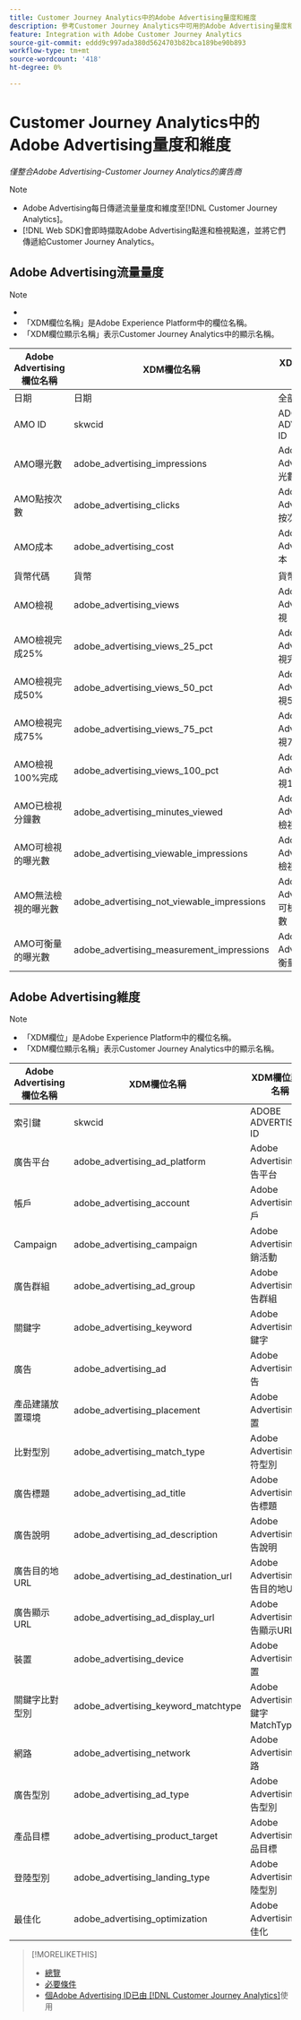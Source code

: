 ```yaml
---
title: Customer Journey Analytics中的Adobe Advertising量度和維度
description: 參考Customer Journey Analytics中可用的Adobe Advertising量度和維度。
feature: Integration with Adobe Customer Journey Analytics
source-git-commit: eddd9c997ada380d5624703b82bca189be90b893
workflow-type: tm+mt
source-wordcount: '418'
ht-degree: 0%

---
```


# Customer Journey Analytics中的Adobe Advertising量度和維度

*僅整合Adobe Advertising-Customer Journey Analytics的廣告商*

>[!NOTE]
>
>* Adobe Advertising每日傳遞流量量度和維度至[!DNL Customer Journey Analytics]。
>* [!DNL Web SDK]會即時擷取Adobe Advertising點進和檢視點進，並將它們傳遞給Customer Journey Analytics。

## Adobe Advertising流量量度

<!-- Verify column names -->

>[!NOTE]
>
>* 
>* 「XDM欄位名稱」是Adobe Experience Platform中的欄位名稱。
>* 「XDM欄位顯示名稱」表示Customer Journey Analytics中的顯示名稱。

| Adobe Advertising欄位名稱 | XDM欄位名稱 | XDM欄位顯示名稱 | Source |
|------------------------------|----------------|------------------------|--------|
| 日期 | 日期 | 全部 | |
| AMO ID | skwcid | ADOBE ADVERTISING ID | 全部 |
| AMO曝光數 | adobe_advertising_impressions | Adobe Advertising曝光數 | 全部 |
| AMO點按次數 | adobe_advertising_clicks | Adobe Advertising點按次數 | 全部 |
| AMO成本 | adobe_advertising_cost | Adobe Advertising成本 | 全部 |
| 貨幣代碼 | 貨幣 | 貨幣 | 全部 |
| AMO檢視 | adobe_advertising_views | Adobe Advertising檢視 | Ad Cloud DSP |
| AMO檢視完成25% | adobe_advertising_views_25_pct | Adobe Advertising檢視完成25% | Ad Cloud DSP |
| AMO檢視完成50% | adobe_advertising_views_50_pct | Adobe Advertising檢視50%完成 | Ad Cloud DSP |
| AMO檢視完成75% | adobe_advertising_views_75_pct | Adobe Advertising檢視75%完成 | Ad Cloud DSP |
| AMO檢視100%完成 | adobe_advertising_views_100_pct | Adobe Advertising檢視100%完成 | Ad Cloud DSP |
| AMO已檢視分鐘數 | adobe_advertising_minutes_viewed | Adobe Advertising已檢視分鐘數 | Ad Cloud DSP |
| AMO可檢視的曝光數 | adobe_advertising_viewable_impressions | Adobe Advertising可檢視的曝光數 | Ad Cloud DSP |
| AMO無法檢視的曝光數 | adobe_advertising_not_viewable_impressions | Adobe Advertising不可檢視的曝光數 | Ad Cloud DSP |
| AMO可衡量的曝光數 | adobe_advertising_measurement_impressions | Adobe Advertising可衡量的曝光數 | Ad Cloud DSP |

<!--
| Adobe Advertising Landing Page Views | adobe_advertising_landing_page_views | Adobe Advertising Landing Page Views | Meta Only |
| Adobe Advertising App Events | adobe_advertising_app_events | Adobe Advertising App Events | Meta Only |
| Adobe Advertising Engagements | adobe_advertising_engagements | Adobe Advertising Engagements | Meta Only |
| Adobe Advertising Ad Platform Conversions | adobe_advertising_ad_platform_conversions | Adobe Advertising Ad Platform Conversions | Meta Only |
| Adobe Advertising App Installs | adobe_advertising_app_installs | Adobe Advertising App Installs | Meta Only |
| Adobe Advertising Ad Platform Conversion Value | adobe_advertising_ad_platform_conversion_value | Adobe Advertising Ad Platform Conversion Value | Meta Only |
| Adobe Advertising Ad Platform Leads | adobe_advertising_ad_platform_leads | Adobe Advertising Ad Platform Leads | Meta Only |
| Adobe Advertising Page Like | adobe_advertising_page_like | Adobe Advertising Page Like | Meta Only |
| Adobe Advertising Phone Calls | adobe_advertising_phone_calls | Adobe Advertising Phone Calls | Meta Only |
| Adobe Advertising Messages | adobe_advertising_messages | Adobe Advertising Messages | Meta Only |
-->

## Adobe Advertising維度

>[!NOTE]
>
>* 「XDM欄位」是Adobe Experience Platform中的欄位名稱。
>* 「XDM欄位顯示名稱」表示Customer Journey Analytics中的顯示名稱。

| Adobe Advertising欄位名稱 | XDM欄位名稱 | XDM欄位顯示名稱 | Source |
|------------------------------|----------------|------------------------|--------|
| 索引鍵 | skwcid | ADOBE ADVERTISING ID |
| 廣告平台 | adobe_advertising_ad_platform | Adobe Advertising廣告平台 |
| 帳戶 | adobe_advertising_account | Adobe Advertising帳戶 |
| Campaign | adobe_advertising_campaign | Adobe Advertising行銷活動 |
| 廣告群組 | adobe_advertising_ad_group | Adobe Advertising廣告群組 |
| 關鍵字 | adobe_advertising_keyword | Adobe Advertising關鍵字 |
| 廣告 | adobe_advertising_ad | Adobe Advertising廣告 |
| 產品建議放置環境 | adobe_advertising_placement | Adobe Advertising位置 |
| 比對型別 | adobe_advertising_match_type | Adobe Advertising相符型別 |
| 廣告標題 | adobe_advertising_ad_title | Adobe Advertising廣告標題 |
| 廣告說明 | adobe_advertising_ad_description | Adobe Advertising廣告說明 |
| 廣告目的地URL | adobe_advertising_ad_destination_url | Adobe Advertising廣告目的地URL |
| 廣告顯示URL | adobe_advertising_ad_display_url | Adobe Advertising廣告顯示URL |
| 裝置 | adobe_advertising_device | Adobe Advertising裝置 |
| 關鍵字比對型別 | adobe_advertising_keyword_matchtype | Adobe Advertising關鍵字MatchType |
| 網路 | adobe_advertising_network | Adobe Advertising網路 |
| 廣告型別 | adobe_advertising_ad_type | Adobe Advertising廣告型別 |
| 產品目標 | adobe_advertising_product_target | Adobe Advertising產品目標 |
| 登陸型別 | adobe_advertising_landing_type | Adobe Advertising登陸型別 |
| 最佳化 | adobe_advertising_optimization | Adobe Advertising最佳化 |

>[!MORELIKETHIS]
>
>* [總覽](overview.md)
>* [必要條件](prerequisites.md)
>* [個Adobe Advertising ID已由 [!DNL Customer Journey Analytics]](ids.md)使用
